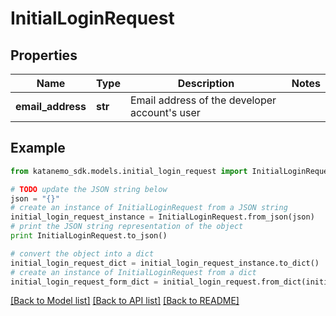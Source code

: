 # InitialLoginRequest


## Properties
Name | Type | Description | Notes
------------ | ------------- | ------------- | -------------
**email_address** | **str** | Email address of the developer account&#39;s user | 

## Example

```python
from katanemo_sdk.models.initial_login_request import InitialLoginRequest

# TODO update the JSON string below
json = "{}"
# create an instance of InitialLoginRequest from a JSON string
initial_login_request_instance = InitialLoginRequest.from_json(json)
# print the JSON string representation of the object
print InitialLoginRequest.to_json()

# convert the object into a dict
initial_login_request_dict = initial_login_request_instance.to_dict()
# create an instance of InitialLoginRequest from a dict
initial_login_request_form_dict = initial_login_request.from_dict(initial_login_request_dict)
```
[[Back to Model list]](../README.md#documentation-for-models) [[Back to API list]](../README.md#documentation-for-api-endpoints) [[Back to README]](../README.md)


